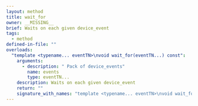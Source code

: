 ```yaml
---
layout: method
title: wait_for
owner: __MISSING__
brief: Waits on each given device_event
tags:
  - method
defined-in-file: ""
overloads:
  "template <typename... eventTN>\nvoid wait_for(eventTN...) const":
    arguments:
      - description: " Pack of device_events"
        name: events
        type: eventTN...
    description: Waits on each given device_event
    return: ""
    signature_with_names: "template <typename... eventTN>\nvoid wait_for(eventTN... events) const"
---
```

